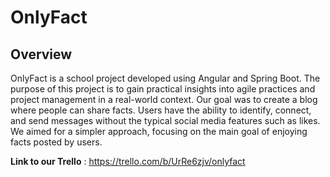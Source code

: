 # OnlyFact

## Overview 
OnlyFact is a school project developed using Angular and Spring Boot. The purpose of this project is to gain practical insights into agile practices and project management in a real-world context.
Our goal was to create a blog where people can share facts. Users have the ability to identify, connect, and send messages without the typical social media features such as likes. We aimed for a simpler approach, focusing on the main goal of enjoying facts posted by users.

**Link to our Trello** : https://trello.com/b/UrRe6zjv/onlyfact
